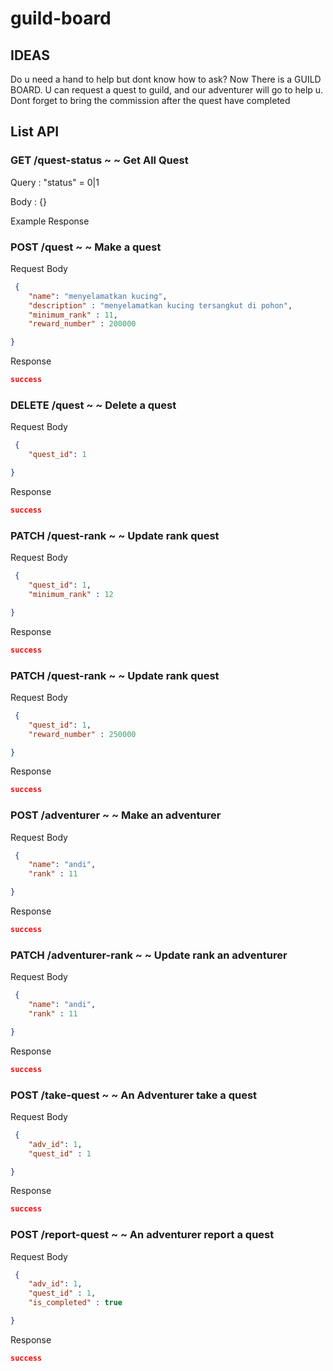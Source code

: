 # guild-board

## IDEAS
Do u need a hand to help but dont know how to ask? Now There is a GUILD BOARD. U can request a quest to guild, and our adventurer will go to help u. Dont forget to bring the commission after the quest have completed

## List API
### GET /quest-status  ~ ~ Get All Quest
Query : "status" = 0|1 

Body : {}

Example Response

### POST /quest  ~ ~ Make a quest
Request Body
```json
 {
    "name": "menyelamatkan kucing",
    "description" : "menyelamatkan kucing tersangkut di pohon",
    "minimum_rank" : 11,
    "reward_number" : 200000

}
```

Response

```json
success
```

### DELETE /quest  ~ ~ Delete a quest
Request Body
```json
 {
    "quest_id": 1

}
```

Response

```json
success
```

### PATCH /quest-rank  ~ ~ Update rank quest
Request Body
```json
 {
    "quest_id": 1,
    "minimum_rank" : 12

}
```

Response

```json
success
```

### PATCH /quest-rank  ~ ~ Update rank quest
Request Body
```json
 {
    "quest_id": 1,
    "reward_number" : 250000

}
```

Response

```json
success
```

### POST /adventurer  ~ ~ Make an adventurer

Request Body
```json
 {
    "name": "andi",
    "rank" : 11

}
```

Response

```json
success
```

### PATCH /adventurer-rank  ~ ~ Update rank an adventurer

Request Body
```json
 {
    "name": "andi",
    "rank" : 11

}
```

Response

```json
success
```

### POST /take-quest  ~ ~ An Adventurer take a quest

Request Body
```json
 {
    "adv_id": 1,
    "quest_id" : 1

}
```

Response

```json
success
```

### POST /report-quest  ~ ~  An adventurer report a quest

Request Body
```json
 {
    "adv_id": 1,
    "quest_id" : 1,
    "is_completed" : true

}
```

Response

```json
success
```